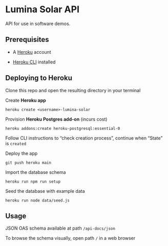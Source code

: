 # Lumina Solar API

API for use in software demos.

## Prerequisites
* A [Heroku](https://www.heroku.com) account

* [Heroku CLI](https://devcenter.heroku.com/articles/heroku-cli#install-the-heroku-cli) installed


## Deploying to Heroku
Clone this repo and open the resulting directory in your terminal

Create **Heroku app**
```
heroku create <username>-lumina-solar
```

Provision **Heroku Postgres add-on** (incurs cost)
```
heroku addons:create heroku-postgresql:essential-0
```

Follow CLI instructions to “check creation process”, continue when “State” is ```created```

Deploy the app
```
git push heroku main
```

Import the database schema
```
heroku run npm run setup
```

Seed the database with example data
```
heroku run node data/seed.js
```

## Usage

JSON OAS schema available at path ```/api-docs/json```

To browse the schema visually, open path ```/``` in a web browser
